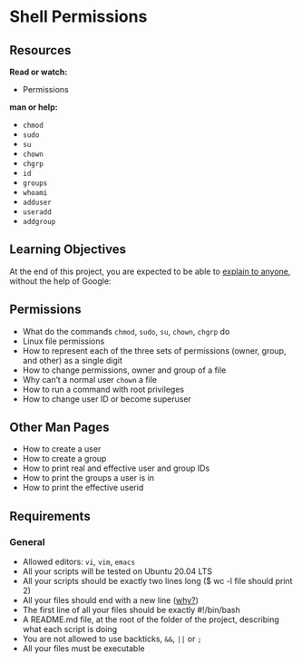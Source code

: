 # Shell Permissions
## Resources
**Read or watch:**
- Permissions[]()

**man or help:**
- ```chmod```
- ```sudo```
- ```su```
- ```chown```
- ```chgrp```
- ```id```
- ```groups```
- ```whoami```
- ```adduser```
- ```useradd```
- ```addgroup```

## Learning Objectives
At the end of this project, you are expected to be able to [explain to anyone](), without the help of Google:

## Permissions
- What do the commands ```chmod```, ```sudo```, ```su```, ```chown```, ```chgrp``` do
- Linux file permissions
- How to represent each of the three sets of permissions (owner, group, and other) as a single digit
- How to change permissions, owner and group of a file
- Why can’t a normal user ```chown``` a file
- How to run a command with root privileges
- How to change user ID or become superuser

## Other Man Pages
- How to create a user
- How to create a group
- How to print real and effective user and group IDs
- How to print the groups a user is in
- How to print the effective userid

## Requirements
### General
- Allowed editors: ```vi```, ```vim```, ```emacs```
- All your scripts will be tested on Ubuntu 20.04 LTS
- All your scripts should be exactly two lines long ($ wc -l file should print 2)
- All your files should end with a new line ([why?]())
- The first line of all your files should be exactly #!/bin/bash
- A README.md file, at the root of the folder of the project, describing what each script is doing
- You are not allowed to use backticks, ```&&```, ```||``` or ```;```
- All your files must be executable
